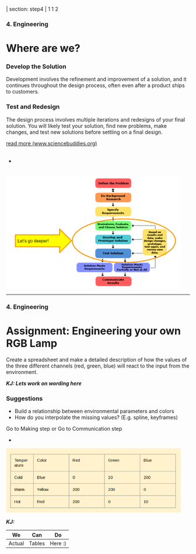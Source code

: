 | section: step4
| 1 1 2

### 4. Engineering

# Where are we?

### Develop the Solution

Development involves the refinement and improvement of a solution, and it continues throughout the design process, often even after a product ships to customers.

### Test and Redesign

The design process involves multiple iterations and redesigns of your final solution. You will likely test your solution, find new problems, make changes, and test new solutions before settling on a final design.

<a class="ternary" href="https://www.sciencebuddies.org/science-fair-projects/engineering-design-process/engineering-design-process-steps">
read more (www.sciencebuddies.org)</a>
<br/>
<br />
<f-next-button title="Next" />

-
<br/>

<img src="./imgs/cap4_1.PNG" style="width:95%; max-height:90%;"/>


---


### 4. Engineering

# Assignment: Engineering your own RGB Lamp

Create a spreadsheet  and make a detailed description of how the values of the three different channels (red, green, blue) will react to the input from the environment.

***KJ: Lets work on wording here***

### Suggestions

* Build a relationship between environmental parameters and colors
* How do you interpolate the missing values? (E.g. spline, keyframes)

<f-inline>
<a class="primary" @click="goto('step5')">Go to Making step</a>
or <a class="secondary" @click="goto('step6')">Go to Communication step</a>


-

<img src="./imgs/cap4_2.png" style="width:95%; max-height:90%;"/>

<p />

***KJ:***

We|Can|Do
---|---|---
Actual|Tables|Here :)